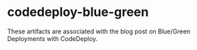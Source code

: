 # codedeploy-blue-green
These artifacts are associated with the blog post on Blue/Green Deployments with CodeDeploy.
